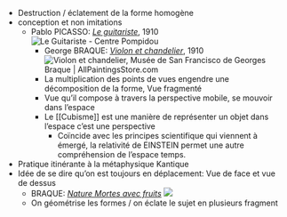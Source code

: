 - Destruction / éclatement de la forme homogène
- conception et non imitations
	- Pablo PICASSO: [*Le guitariste*](https://www.centrepompidou.fr/fr/ressources/oeuvre/6MkE4Hq), 1910 ![Le Guitariste - Centre Pompidou](https://www.centrepompidou.fr/media/picture/c5/c9/c5c9992019957940d22af887bb55e476/thumb_large.jpg)
		- George BRAQUE: [*Violon et chandelier*](https://fr.wahooart.com/@@/8LJ2BK-Georges-Braque-Violon-et-chandelier), 1910 ![Violon et chandelier, Musée de San Francisco de Georges Braque |  AllPaintingsStore.com](https://allpaintingsstore.com/Art.nsf/O/9H5PPF/$File/GeorgesBraque-Violinandcandlestick_SanFranciscoMuseumof(1910).JPG)
		- La multiplication des points de vues engendre une décomposition de la forme, Vue fragmenté
		- Vue qu’il compose à travers la perspective mobile, se mouvoir dans l’espace
		- Le [[Cubisme]] est une manière de représenter un objet dans l’espace c’est une perspective
			- Coïncide avec les principes scientifique qui viennent à émergé, la relativité de EINSTEIN permet une autre compréhension de l’espace temps.
- Pratique itinérante à la métaphysique Kantique
- Idée de se dire qu’on est toujours en déplacement: Vue de face et vue de dessus
	- BRAQUE: [*Nature Mortes avec fruits*](https://imgprivate2.artprice.com/get/classifieds/7114/8463/cc3c/13ac/aff6/412e/877c/f0bc/1825/b559/1024/1024/Georges-BRAQUE-Nature-morte-aux-fruits--1651645785.jpg) ![](https://imgprivate2.artprice.com/get/classifieds/7114/8463/cc3c/13ac/aff6/412e/877c/f0bc/1825/b559/1024/1024/Georges-BRAQUE-Nature-morte-aux-fruits--1651645785.jpg)
	- On géométrise les formes / on éclate le sujet en plusieurs fragment